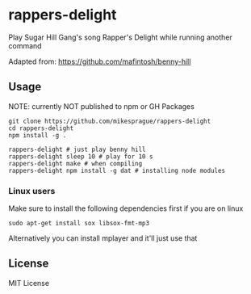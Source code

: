 # rappers-delight

Play Sugar Hill Gang's song Rapper's Delight while running another command

Adapted from: https://github.com/mafintosh/benny-hill

## Usage

NOTE: currently NOT published to npm or GH Packages

```
git clone https://github.com/mikesprague/rappers-delight
cd rappers-delight
npm install -g .

rappers-delight # just play benny hill
rappers-delight sleep 10 # play for 10 s
rappers-delight make # when compiling
rappers-delight npm install -g dat # installing node modules
```

### Linux users

Make sure to install the following dependencies first if you are on linux

```
sudo apt-get install sox libsox-fmt-mp3
```

Alternatively you can install mplayer and it'll just use that

## License

MIT License
